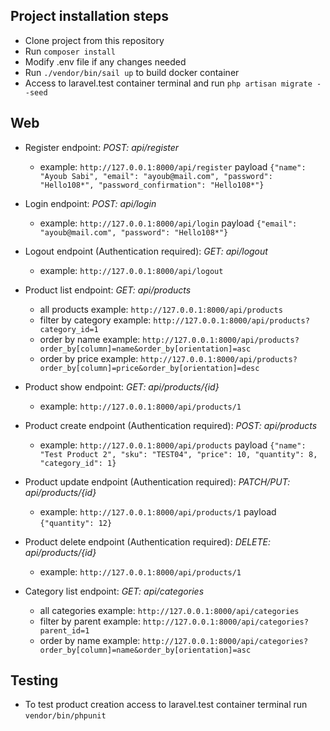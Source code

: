 ## Project installation steps

- Clone project from this repository
- Run `composer install`
- Modify .env file if any changes needed
- Run `./vendor/bin/sail up` to build docker container
- Access to laravel.test container terminal and run `php artisan migrate --seed`

## Web

- Register endpoint: *POST: api/register*
    - example: `http://127.0.0.1:8000/api/register` payload `{"name": "Ayoub Sabi", "email": "ayoub@mail.com", "password": "Hello108*", "password_confirmation": "Hello108*"}`

- Login endpoint: *POST: api/login*
    - example: `http://127.0.0.1:8000/api/login` payload `{"email": "ayoub@mail.com", "password": "Hello108*"}`

- Logout endpoint (Authentication required): *GET: api/logout*
    - example: `http://127.0.0.1:8000/api/logout`

- Product list endpoint: *GET: api/products*
    - all products example: `http://127.0.0.1:8000/api/products`
    - filter by category example: `http://127.0.0.1:8000/api/products?category_id=1`
    - order by name example: `http://127.0.0.1:8000/api/products?order_by[column]=name&order_by[orientation]=asc`
    - order by price example: `http://127.0.0.1:8000/api/products?order_by[column]=price&order_by[orientation]=desc`

- Product show endpoint: *GET: api/products/{id}*
    - example: `http://127.0.0.1:8000/api/products/1`

- Product create endpoint (Authentication required): *POST: api/products*
    - example: `http://127.0.0.1:8000/api/products` payload `{"name": "Test Product 2", "sku": "TEST04", "price": 10, "quantity": 8, "category_id": 1}`

- Product update endpoint (Authentication required): *PATCH/PUT: api/products/{id}*
    - example: `http://127.0.0.1:8000/api/products/1` payload `{"quantity": 12}`

- Product delete endpoint (Authentication required): *DELETE: api/products/{id}*
    - example: `http://127.0.0.1:8000/api/products/1`

- Category list endpoint: *GET: api/categories*
    - all categories example: `http://127.0.0.1:8000/api/categories`
    - filter by parent example: `http://127.0.0.1:8000/api/categories?parent_id=1`
    - order by name example: `http://127.0.0.1:8000/api/categories?order_by[column]=name&order_by[orientation]=asc`
    
## Testing

- To test product creation access to laravel.test container terminal run `vendor/bin/phpunit`